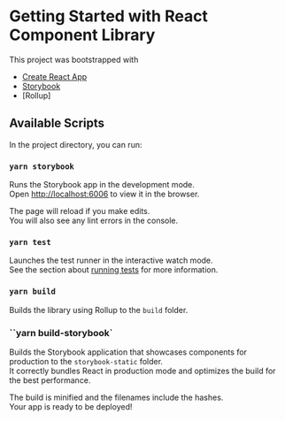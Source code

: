 # Getting Started with React Component Library

This project was bootstrapped with 
* [Create React App](https://github.com/facebook/create-react-app)
* [Storybook](https://storybook.js.org/)
* [Rollup]
## Available Scripts

In the project directory, you can run:

### `yarn storybook`

Runs the Storybook app in the development mode.\
Open [http://localhost:6006](http://localhost:6006) to view it in the browser.

The page will reload if you make edits.\
You will also see any lint errors in the console.

### `yarn test`

Launches the test runner in the interactive watch mode.\
See the section about [running tests](https://facebook.github.io/create-react-app/docs/running-tests) for more information.

### `yarn build`

Builds the library using Rollup to the `build` folder.


### ``yarn build-storybook`

Builds the Storybook application that showcases components for production to the `storybook-static` folder.\
It correctly bundles React in production mode and optimizes the build for the best performance.

The build is minified and the filenames include the hashes.\
Your app is ready to be deployed!